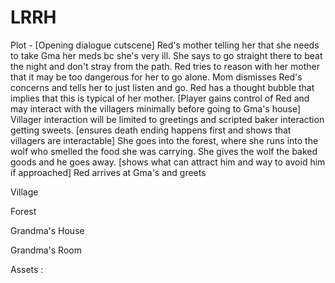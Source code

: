 # LRRH

Plot -
  \[Opening dialogue cutscene\]
  Red's mother telling her that she needs to take Gma her meds bc she's very ill. She says to go straight there to beat the night and don't stray from the path. Red tries to reason with her mother that it may be too dangerous for her to go alone. Mom dismisses Red's concerns and tells her to just listen and go. Red has a thought bubble that implies that this is typical of her mother.
  \[Player gains control of Red and may interact with the villagers minimally before going to Gma's house\] 
  Villager interaction will be limited to greetings and scripted baker interaction getting sweets. \[ensures death ending happens first and shows that villagers are interactable\] She goes into the forest, where she runs into the wolf who smelled the food she was carrying. She gives the wolf the baked goods and he goes away. 
  \[shows what can attract him and way to avoid him if approached\] 
  Red arrives at Gma's and greets 

Village
  
Forest

Grandma's House

Grandma's Room

Assets :
